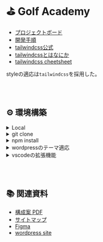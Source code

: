 # ⛳️ Golf Academy

- [プロジェクトボード](https://github.com/users/calm1205/projects/5)
- [開発手順](https://github.com/calm1205/golf_academy/wiki/%E9%96%8B%E7%99%BA%E6%89%8B%E9%A0%86)
- [tailwindcss公式](https://tailwindcss.com/docs/installation)
- [tailwindcssとはなにか](https://github.com/calm1205/golf_academy/wiki/Tailwindcss)
- [tailwindcss cheetsheet](https://nerdcave.com/tailwind-cheat-sheet)

styleの適応は`tailwindcss`を採用した。


<br><br>

## ⚙️ 環境構築

<details>
<summary>Local</summary>
  
[Local](https://localwp.com/) （wordpressをローカル起動できるアプリケーション）のinstall
</details>

<details>
<summary>git clone</summary>

```zsh
% cd ./Local Sites/golfacademy/app/public/wp-content/themes
% git clone ...
```

</details>

<details>
<summary>npm install</summary>

```zsh
% cd ./Local Sites/golfacademy/app/public/wp-content/themes/golf_academy
% npm install
% npm run tailwind # cssのbuild. tailwind.cssというファイルが生成されればOK
```

</details>

<details>
<summary>wordpressのテーマ適応</summary>

外観 > テーマ > AfterGolfStudioThemeを選択

</details>

<details>
<summary>vscodeの拡張機能</summary>

- "esbenp.prettier-vscode"
- "bmewburn.vscode-intelephense-client"
- "bradlc.vscode-tailwindcss"

</details>

<br><br>

## 📚 関連資料

- [構成案 PDF](https://drive.google.com/drive/folders/1Jwdmr7g_MEQkBJ62GBMSizPQW8D08Y-C)
- [サイトマップ](https://docs.google.com/spreadsheets/d/14-skC5Ch_RSmT0ZnDHErwU-y7SSvTpxOFA4gipYZI6U/edit#gid=1819710037)
- [Figma](https://www.figma.com/file/0BYv1VK5o7IA5WMJxJHJJL/%E3%82%B4%E3%83%AB%E3%83%95%E3%83%AC%E3%83%83%E3%82%B9%E3%83%B3%E3%82%B5%E3%82%A4%E3%83%88?type=design&node-id=107-533&mode=design&t=epHocPKWckC15UpN-0)
- [wordpress site](https://golf.5blocks.jp/)
